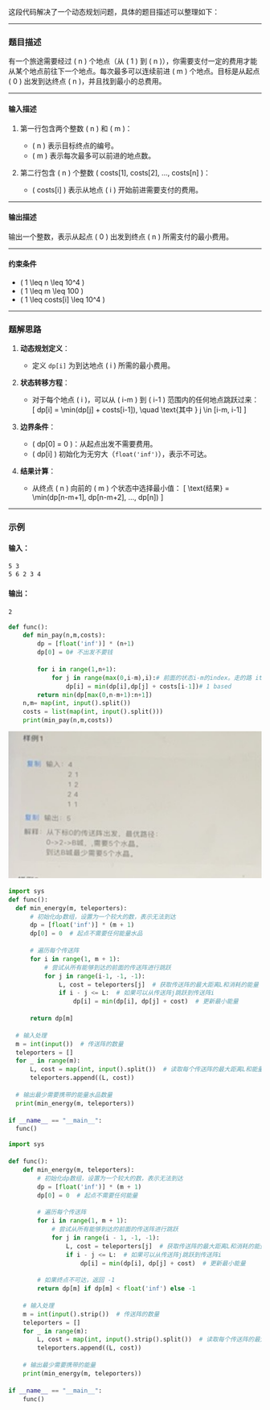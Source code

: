 这段代码解决了一个动态规划问题，具体的题目描述可以整理如下：

---

### **题目描述**

有一个旅途需要经过 \( n \) 个地点（从 \( 1 \) 到 \( n \)），你需要支付一定的费用才能从某个地点前往下一个地点。每次最多可以连续前进 \( m \) 个地点。目标是从起点 \( 0 \) 出发到达终点 \( n \)，并且找到最小的总费用。

---

#### **输入描述**
1. 第一行包含两个整数 \( n \) 和 \( m \)：
   - \( n \) 表示目标终点的编号。
   - \( m \) 表示每次最多可以前进的地点数。

2. 第二行包含 \( n \) 个整数 \( costs[1], costs[2], ..., costs[n] \)：
   - \( costs[i] \) 表示从地点 \( i \) 开始前进需要支付的费用。

---

#### **输出描述**
输出一个整数，表示从起点 \( 0 \) 出发到终点 \( n \) 所需支付的最小费用。

---

#### **约束条件**
- \( 1 \leq n \leq 10^4 \)
- \( 1 \leq m \leq 100 \)
- \( 1 \leq costs[i] \leq 10^4 \)

---

### **题解思路**

1. **动态规划定义**：
   - 定义 `dp[i]` 为到达地点 \( i \) 所需的最小费用。

2. **状态转移方程**：
   - 对于每个地点 \( i \)，可以从 \( i-m \) 到 \( i-1 \) 范围内的任何地点跳跃过来：
     \[
     dp[i] = \min(dp[j] + costs[i-1]), \quad \text{其中 } j \in [i-m, i-1]
     \]

3. **边界条件**：
   - \( dp[0] = 0 \)：从起点出发不需要费用。
   - \( dp[i] \) 初始化为无穷大（`float('inf')`），表示不可达。

4. **结果计算**：
   - 从终点 \( n \) 向前的 \( m \) 个状态中选择最小值：
     \[
     \text{结果} = \min(dp[n-m+1], dp[n-m+2], ..., dp[n])
     \]

---

### **示例**

#### 输入：
```
5 3
5 6 2 3 4
```

#### 输出：
```
2
```
```py
def func():
    def min_pay(n,m,costs):
        dp = [float('inf')] * (n+1)
        dp[0] = 0# 不出发不要钱
        
        for i in range(1,n+1):
            for j in range(max(0,i-m),i):# 前面的状态i-m的index。走的路 items
                dp[i] = min(dp[i],dp[j] + costs[i-1])# 1 based
        return min(dp[max(0,n-m+1):n+1])
    n,m= map(int, input().split())
    costs = list(map(int, input().split()))
    print(min_pay(n,m,costs))
```


![alt text](image.png)


```py
import sys
def func():
  def min_energy(m, teleporters):
      # 初始化dp数组，设置为一个较大的数，表示无法到达
      dp = [float('inf')] * (m + 1)
      dp[0] = 0  # 起点不需要任何能量水品

      # 遍历每个传送阵
      for i in range(1, m + 1):
          # 尝试从所有能够到达的前面的传送阵进行跳跃
          for j in range(i-1, -1, -1):
              L, cost = teleporters[j]  # 获取传送阵的最大距离L和消耗的能量
              if i - j <= L:  # 如果可以从传送阵j跳跃到传送阵i
                  dp[i] = min(dp[i], dp[j] + cost)  # 更新最小能量

      return dp[m]

  # 输入处理
  m = int(input())  # 传送阵的数量
  teleporters = []
  for _ in range(m):
      L, cost = map(int, input().split())  # 读取每个传送阵的最大距离L和能量消耗cost
      teleporters.append((L, cost))

  # 输出最少需要携带的能量水品数量
  print(min_energy(m, teleporters))

if __name__ == "__main__":
  func()
```


```py
import sys

def func():
    def min_energy(m, teleporters):
        # 初始化dp数组，设置为一个较大的数，表示无法到达
        dp = [float('inf')] * (m + 1)
        dp[0] = 0  # 起点不需要任何能量

        # 遍历每个传送阵
        for i in range(1, m + 1):
            # 尝试从所有能够到达的前面的传送阵进行跳跃
            for j in range(i - 1, -1, -1):
                L, cost = teleporters[j]  # 获取传送阵的最大距离L和消耗的能量
                if i - j <= L:  # 如果可以从传送阵j跳跃到传送阵i
                    dp[i] = min(dp[i], dp[j] + cost)  # 更新最小能量

        # 如果终点不可达，返回 -1
        return dp[m] if dp[m] < float('inf') else -1

    # 输入处理
    m = int(input().strip())  # 传送阵的数量
    teleporters = []
    for _ in range(m):
        L, cost = map(int, input().strip().split())  # 读取每个传送阵的最大距离L和能量消耗cost
        teleporters.append((L, cost))

    # 输出最少需要携带的能量
    print(min_energy(m, teleporters))

if __name__ == "__main__":
    func()


```